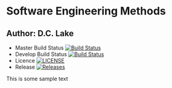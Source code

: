 # Software Engineering Methods

## Author: D.C. Lake


- Master Build Status [![Build Status](https://travis-ci.com/dclake/sem.svg?branch=master)](https://travis-ci.com/dclake/sem)
- Develop Build Status [![Build Status](https://travis-ci.org/dclake/sem.svg?branch=develop)](https://travis-ci.org/dclake/sem)
- Licence [![LICENSE](https://img.shields.io/github/license/dclake/sem.svg?style=flat-square)](https://github.com/<github-username>/sem/blob/master/LICENSE)
- Release [![Releases](https://img.shields.io/github/release/dclake/sem/all.svg?style=flat-square)](https://github.com/<github-username>/sem/releases)


This is some sample text

